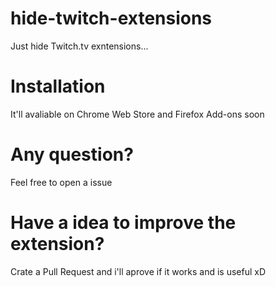 # hide-twitch-extensions
Just hide Twitch.tv exntensions...

# Installation
It'll avaliable on Chrome Web Store and Firefox Add-ons soon

# Any question?
Feel free to open a issue

# Have a idea to improve the extension?
Crate a Pull Request and i'll aprove if it works and is useful xD